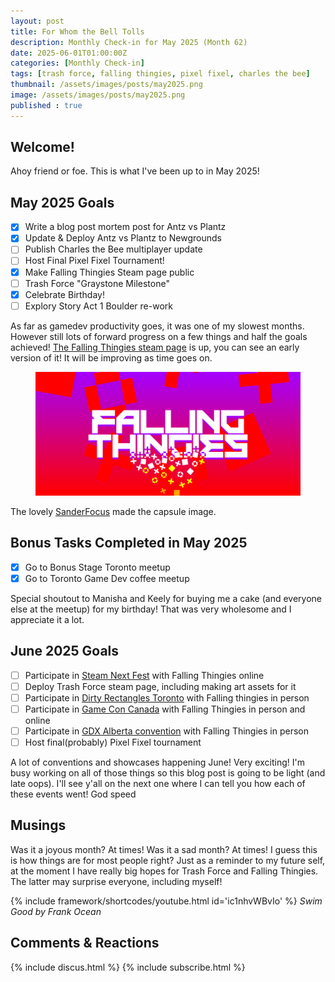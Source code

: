 ```yaml
---
layout: post
title: For Whom the Bell Tolls
description: Monthly Check-in for May 2025 (Month 62)
date: 2025-06-01T01:00:00Z
categories: [Monthly Check-in]
tags: [trash force, falling thingies, pixel fixel, charles the bee]
thumbnail: /assets/images/posts/may2025.png
image: /assets/images/posts/may2025.png
published : true
---
```


## Welcome!
Ahoy friend or foe. This is what I've been up to in May 2025!

## May 2025 Goals 
  - [x] Write a blog post mortem post for Antz vs Plantz
  - [x] Update & Deploy Antz vs Plantz to Newgrounds
  - [ ] Publish Charles the Bee multiplayer update
  - [ ] Host Final Pixel Fixel Tournament!
  - [x] Make Falling Thingies Steam page public
  - [ ] Trash Force "Graystone Milestone"
  - [x] Celebrate Birthday!
  - [ ] Explory Story Act 1 Boulder re-work

  As far as gamedev productivity goes, it was one of my slowest months. However still lots of forward progress on a few things and half the goals achieved! [The Falling Thingies steam page](https://store.steampowered.com/app/3625530/Falling_Thingies/) is up, you can see an early version of it! It will be improving as time goes on.

  <figure style="text-align: center;">
  <img src="/assets/images/posts/falling thingies.png" alt="Falling Thingies Steam Logo">
  </figure> 

  The lovely [SanderFocus](https://x.com/SanderFocus) made the capsule image.

## Bonus Tasks Completed in May 2025
  - [x] Go to Bonus Stage Toronto meetup
  - [x] Go to Toronto Game Dev coffee meetup

  Special shoutout to Manisha and Keely for buying me a cake (and everyone else at the meetup) for my birthday! That was very wholesome and I appreciate it a lot.
 

 
## June 2025 Goals 
  - [ ] Participate in [Steam Next Fest](https://store.steampowered.com/sale/nextfest) with Falling Thingies online
  - [ ] Deploy Trash Force steam page, including making art assets for it
  - [ ] Participate in [Dirty Rectangles Toronto](https://www.dirty-rectangles.com/) with Falling thingies in person
  - [ ] Participate in [Game Con Canada](https://gameconcanada.com/) with Falling Thingies in person and online
  - [ ] Participate in [GDX Alberta convention](https://www.interactiveartsalberta.org/) with Falling Thingies in person
  - [ ] Host final(probably) Pixel Fixel tournament

  A lot of conventions and showcases happening June! Very exciting! I'm busy working on all of those things so this blog post is going to be light (and late oops). I'll see y'all on the next one where I can tell you how each of these events went! God speed


## Musings
Was it a joyous month? At times! Was it a sad month? At times! I guess this is how things are for most people right? Just as a reminder to my future self, at the moment I have really big hopes for Trash Force and Falling Thingies. The latter may surprise everyone, including myself!

{% include framework/shortcodes/youtube.html id='ic1nhvWBvIo' %}
_Swim Good by Frank Ocean_

## Comments & Reactions

{% include discus.html %}
{% include subscribe.html %}